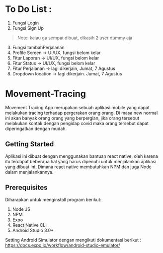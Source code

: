 # To Do List :
1. Fungsi Login       
2. Fungsi Sign Up

>Note: kalau ga sempat dibuat, dikasih 2 user dummy aja

3. Fungsi tambahPerjalanan
4. Profile Screen -> UI/UX, fungsi belom kelar
5. Fitur Laporan -> UI/UX, fungsi belom kelar
6. Fitur Status -> UI/UX, fungsi belom kelar
7. Fitur Perjalanan -> lagi dikerjain, Jumat, 7 Agustus
8. Dropdown location -> lagi dikerjain. Jumat, 7 Agustus


# Movement-Tracing

Movement Tracing App merupakan sebuah aplikasi mobile yang dapat melakukan tracing terhadap pergerakan orang orang. Di masa new normal ini akan banyak orang orang yang berpergian, jika orang tersebut melakukan kontak dengan pengidap covid maka orang tersebut dapat diperingatkan dengan mudah. 

## Getting Started

Aplikasi ini dibuat dengan menggunakan bantuan react native, oleh karena itu terdapat beberapa hal yang harus dipenuhi untuk menjalankan aplikasi yang dibuat ini. Dimana react native membutuhkan NPM dan juga Node dalam menjalankannya. 

## Prerequisites
Diharapkan untuk menginstall program berikut:
1. Node JS
2. NPM
3. Expo
4. React Native CLI
5. Android Studio 3.0+


Setting Android Simulator dengan mengikuti dokumentasi berikut : https://docs.expo.io/workflow/android-studio-emulator/ 
